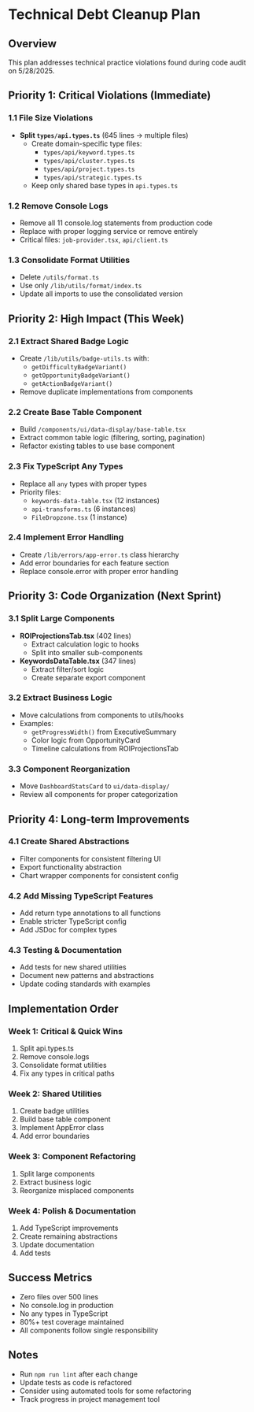 # Technical Debt Cleanup Plan

## Overview

This plan addresses technical practice violations found during code audit on 5/28/2025.

## Priority 1: Critical Violations (Immediate)

### 1.1 File Size Violations

- **Split `types/api.types.ts`** (645 lines → multiple files)
  - Create domain-specific type files:
    - `types/api/keyword.types.ts`
    - `types/api/cluster.types.ts`
    - `types/api/project.types.ts`
    - `types/api/strategic.types.ts`
  - Keep only shared base types in `api.types.ts`

### 1.2 Remove Console Logs

- Remove all 11 console.log statements from production code
- Replace with proper logging service or remove entirely
- Critical files: `job-provider.tsx`, `api/client.ts`

### 1.3 Consolidate Format Utilities

- Delete `/utils/format.ts`
- Use only `/lib/utils/format/index.ts`
- Update all imports to use the consolidated version

## Priority 2: High Impact (This Week)

### 2.1 Extract Shared Badge Logic

- Create `/lib/utils/badge-utils.ts` with:
  - `getDifficultyBadgeVariant()`
  - `getOpportunityBadgeVariant()`
  - `getActionBadgeVariant()`
- Remove duplicate implementations from components

### 2.2 Create Base Table Component

- Build `/components/ui/data-display/base-table.tsx`
- Extract common table logic (filtering, sorting, pagination)
- Refactor existing tables to use base component

### 2.3 Fix TypeScript Any Types

- Replace all `any` types with proper types
- Priority files:
  - `keywords-data-table.tsx` (12 instances)
  - `api-transforms.ts` (6 instances)
  - `FileDropzone.tsx` (1 instance)

### 2.4 Implement Error Handling

- Create `/lib/errors/app-error.ts` class hierarchy
- Add error boundaries for each feature section
- Replace console.error with proper error handling

## Priority 3: Code Organization (Next Sprint)

### 3.1 Split Large Components

- **ROIProjectionsTab.tsx** (402 lines)
  - Extract calculation logic to hooks
  - Split into smaller sub-components
- **KeywordsDataTable.tsx** (347 lines)
  - Extract filter/sort logic
  - Create separate export component

### 3.2 Extract Business Logic

- Move calculations from components to utils/hooks
- Examples:
  - `getProgressWidth()` from ExecutiveSummary
  - Color logic from OpportunityCard
  - Timeline calculations from ROIProjectionsTab

### 3.3 Component Reorganization

- Move `DashboardStatsCard` to `ui/data-display/`
- Review all components for proper categorization

## Priority 4: Long-term Improvements

### 4.1 Create Shared Abstractions

- Filter components for consistent filtering UI
- Export functionality abstraction
- Chart wrapper components for consistent config

### 4.2 Add Missing TypeScript Features

- Add return type annotations to all functions
- Enable stricter TypeScript config
- Add JSDoc for complex types

### 4.3 Testing & Documentation

- Add tests for new shared utilities
- Document new patterns and abstractions
- Update coding standards with examples

## Implementation Order

### Week 1: Critical & Quick Wins

1. Split api.types.ts
2. Remove console.logs
3. Consolidate format utilities
4. Fix any types in critical paths

### Week 2: Shared Utilities

1. Create badge utilities
2. Build base table component
3. Implement AppError class
4. Add error boundaries

### Week 3: Component Refactoring

1. Split large components
2. Extract business logic
3. Reorganize misplaced components

### Week 4: Polish & Documentation

1. Add TypeScript improvements
2. Create remaining abstractions
3. Update documentation
4. Add tests

## Success Metrics

- Zero files over 500 lines
- No console.log in production
- No any types in TypeScript
- 80%+ test coverage maintained
- All components follow single responsibility

## Notes

- Run `npm run lint` after each change
- Update tests as code is refactored
- Consider using automated tools for some refactoring
- Track progress in project management tool
